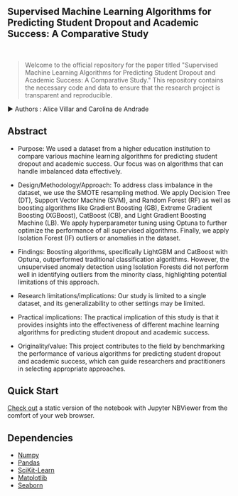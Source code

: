 
<h2>Supervised Machine Learning Algorithms for Predicting Student Dropout and Academic Success: A Comparative Study </h2>

 
 <br> 
 

>  Welcome to the official repository for the paper titled "Supervised Machine Learning Algorithms for Predicting Student Dropout and Academic Success: A Comparative Study." This repository contains the necessary code and data to ensure that the research project is transparent and reproducible.  

:arrow_forward: Authors : Alice Villar and Carolina de Andrade

## Abstract 

  * Purpose:  We used a dataset from a higher education institution to compare various machine learning algorithms for predicting student dropout and academic success. Our focus was on algorithms that can handle imbalanced data effectively.
 
  * Design/Methodology/Approach:  To address class imbalance in the dataset, we use the SMOTE resampling method. We apply Decision Tree (DT), Support Vector Machine (SVM), and Random Forest (RF) as well as boosting algorithms like Gradient Boosting (GB), Extreme Gradient Boosting (XGBoost), CatBoost (CB), and Light Gradient Boosting Machine (LB). We apply hyperparameter tuning using Optuna to further optimize the performance of all supervised algorithms. Finally, we apply Isolation Forest (IF) outliers or anomalies in the dataset.

  *  Findings: Boosting algorithms, specifically LightGBM and CatBoost with Optuna, outperformed traditional classification algorithms. However, the unsupervised anomaly detection using Isolation Forests did not perform well in identifying outliers from the minority class, highlighting potential limitations of this approach.

  * Research limitations/implications: Our study is limited to a single dataset, and its generalizability to other settings may be limited.

  * Practical implications: The practical implication of this study is that it provides insights into the effectiveness of different machine learning algorithms for predicting student dropout and academic success. 

  * Originality/value: This project contributes to the field by benchmarking the performance of various algorithms for predicting student dropout and academic success, which can guide researchers and practitioners in selecting appropriate approaches.


<!-- /TOC -->


## Quick Start  
[Check out](https://nbviewer.org/github/alicevillar/SML-for-Predicting-Student-Dropout-and-Academic-Success_Comparative-Study/blob/6f524664599ae2bf609f612fae41ea337e7d75f8/ml-algorithms-usage-and-prediction.ipynb) a static version of the notebook with Jupyter NBViewer from the comfort of your web browser. 


## Dependencies 
 
* [Numpy](https://numpy.org/)
* [Pandas](https://pandas.pydata.org/)
* [SciKit-Learn](https://scikit-learn.org/)
* [Matplotlib](https://matplotlib.org/)
* [Seaborn](https://seaborn.pydata.org/)


 
